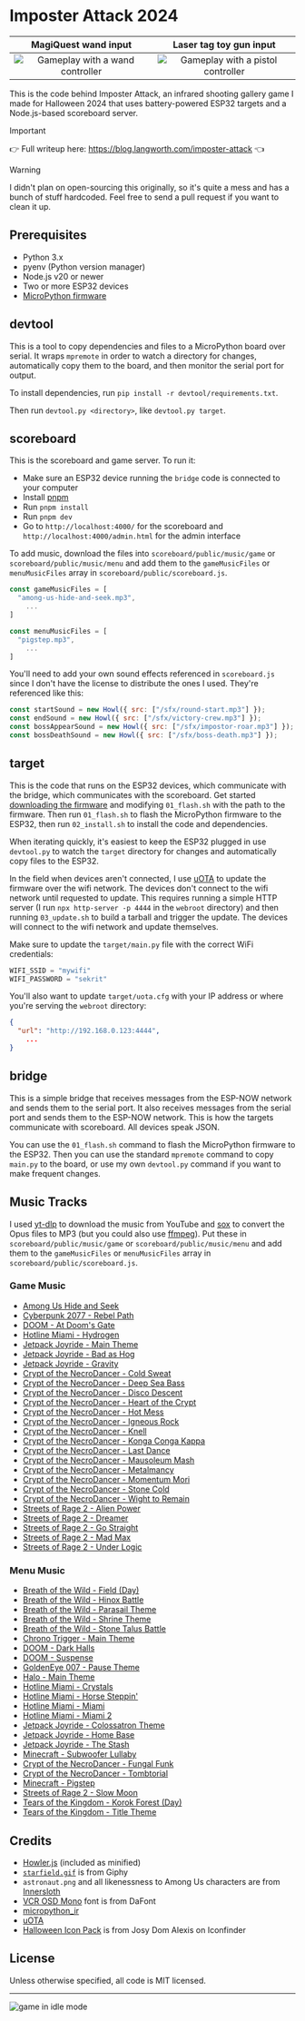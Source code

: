 # Imposter Attack 2024

|                  MagiQuest wand input                   |                   Laser tag toy gun input                   |
| :-----------------------------------------------------: | :---------------------------------------------------------: |
| ![Gameplay with a wand controller](./gameplay-wand.gif) | ![Gameplay with a pistol controller](./gameplay-pistol.gif) |

This is the code behind Imposter Attack, an infrared shooting gallery game I made for Halloween 2024 that uses battery-powered ESP32 targets and a Node.js-based scoreboard server.

> [!IMPORTANT]
> 👉 Full writeup here: https://blog.langworth.com/imposter-attack 👈

> [!WARNING]
> I didn't plan on open-sourcing this originally, so it's quite a mess and has a bunch of stuff hardcoded. Feel free to send a pull request if you want to clean it up.

## Prerequisites

- Python 3.x
- pyenv (Python version manager)
- Node.js v20 or newer
- Two or more ESP32 devices
- [MicroPython firmware](https://micropython.org/download/ESP32_GENERIC/)

## devtool

This is a tool to copy dependencies and files to a MicroPython board over serial. It wraps `mpremote` in order to watch a directory for changes, automatically copy them to the board, and then monitor the serial port for output.

To install dependencies, run `pip install -r devtool/requirements.txt`.

Then run `devtool.py <directory>`, like `devtool.py target`.

## scoreboard

This is the scoreboard and game server. To run it:

- Make sure an ESP32 device running the `bridge` code is connected to your computer
- Install [pnpm](https://pnpm.io/installation)
- Run `pnpm install`
- Run `pnpm dev`
- Go to `http://localhost:4000/` for the scoreboard and `http://localhost:4000/admin.html` for the admin interface

To add music, download the files into `scoreboard/public/music/game` or `scoreboard/public/music/menu` and add them to the `gameMusicFiles` or `menuMusicFiles` array in `scoreboard/public/scoreboard.js`.

```js
const gameMusicFiles = [
  "among-us-hide-and-seek.mp3",
	...
]

const menuMusicFiles = [
  "pigstep.mp3",
	...
]
```

You'll need to add your own sound effects referenced in `scoreboard.js` since I don't have the license to distribute the ones I used. They're referenced like this:

```js
const startSound = new Howl({ src: ["/sfx/round-start.mp3"] });
const endSound = new Howl({ src: ["/sfx/victory-crew.mp3"] });
const bossAppearSound = new Howl({ src: ["/sfx/impostor-roar.mp3"] });
const bossDeathSound = new Howl({ src: ["/sfx/boss-death.mp3"] });
```

## target

This is the code that runs on the ESP32 devices, which communicate with the bridge, which communicates with the scoreboard. Get started [downloading the firmware](https://micropython.org/download/ESP32_GENERIC/) and modifying `01_flash.sh` with the path to the firmware. Then run `01_flash.sh` to flash the MicroPython firmware to the ESP32, then run `02_install.sh` to install the code and dependencies.

When iterating quickly, it's easiest to keep the ESP32 plugged in use `devtool.py` to watch the `target` directory for changes and automatically copy files to the ESP32.

In the field when devices aren't connected, I use [uOTA](https://github.com/mkomon/uota) to update the firmware over the wifi network. The devices don't connect to the wifi network until requested to update. This requires running a simple HTTP server (I run `npx http-server -p 4444` in the `webroot` directory) and then running `03_update.sh` to build a tarball and trigger the update. The devices will connect to the wifi network and update themselves.

Make sure to update the `target/main.py` file with the correct WiFi credentials:

```python
WIFI_SSID = "mywifi"
WIFI_PASSWORD = "sekrit"
```

You'll also want to update `target/uota.cfg` with your IP address or where you're serving the `webroot` directory:

```json
{
  "url": "http://192.168.0.123:4444",
	...
}
```

## bridge

This is a simple bridge that receives messages from the ESP-NOW network and sends them to the serial port. It also receives messages from the serial port and sends them to the ESP-NOW network. This is how the targets communicate with scoreboard. All devices speak JSON.

You can use the `01_flash.sh` command to flash the MicroPython firmware to the ESP32. Then you can use the standard `mpremote` command to copy `main.py` to the board, or use my own `devtool.py` command if you want to make frequent changes.

## Music Tracks

I used [yt-dlp](https://github.com/yt-dlp/yt-dlp) to download the music from YouTube and [sox](https://sox.sourceforge.net/) to convert the Opus files to MP3 (but you could also use [ffmpeg](https://ffmpeg.org/)). Put these in `scoreboard/public/music/game` or `scoreboard/public/music/menu` and add them to the `gameMusicFiles` or `menuMusicFiles` array in `scoreboard/public/scoreboard.js`.

### Game Music

- [Among Us Hide and Seek](https://www.youtube.com/watch?v=0bnSKWV4t8E)
- [Cyberpunk 2077 - Rebel Path](https://www.youtube.com/watch?v=AGsjA1pXajk)
- [DOOM - At Doom's Gate](https://www.youtube.com/watch?v=BSsfjHCFosw)
- [Hotline Miami - Hydrogen](https://www.youtube.com/watch?v=SNE2oCZH_4k)
- [Jetpack Joyride - Main Theme](https://www.youtube.com/watch?v=MiUjLJJligs)
- [Jetpack Joyride - Bad as Hog](https://www.youtube.com/watch?v=ER8GWCPvvCU)
- [Jetpack Joyride - Gravity](https://www.youtube.com/watch?v=KUUPG3jqS8o)
- [Crypt of the NecroDancer - Cold Sweat](https://www.youtube.com/watch?v=_-NcLHvn2I0&list=PLhFC8pd7oZvwJYhjmpZVyaKG7CUNoVvae&index=16)
- [Crypt of the NecroDancer - Deep Sea Bass](https://www.youtube.com/watch?v=Sr1naG_GSAs&list=PLhFC8pd7oZvwJYhjmpZVyaKG7CUNoVvae&index=22)
- [Crypt of the NecroDancer - Disco Descent](https://www.youtube.com/watch?v=fvyXOXbi8kE&list=PLhFC8pd7oZvwJYhjmpZVyaKG7CUNoVvae&index=4)
- [Crypt of the NecroDancer - Heart of the Crypt](https://www.youtube.com/watch?v=nTYiuhX6kf0&list=PLhFC8pd7oZvwJYhjmpZVyaKG7CUNoVvae&index=20)
- [Crypt of the NecroDancer - Hot Mess](https://www.youtube.com/watch?v=40kBkxknDGk&list=PLhFC8pd7oZvwJYhjmpZVyaKG7CUNoVvae&index=17)
- [Crypt of the NecroDancer - Igneous Rock](https://www.youtube.com/watch?v=Wvnb42Lp4AY&list=PLhFC8pd7oZvwJYhjmpZVyaKG7CUNoVvae&index=13)
- [Crypt of the NecroDancer - Knell](https://www.youtube.com/watch?v=ftyE2w1CUFs&list=PLhFC8pd7oZvwJYhjmpZVyaKG7CUNoVvae&index=23)
- [Crypt of the NecroDancer - Konga Conga Kappa](https://www.youtube.com/watch?v=WUAq7-YpO0w&list=PLhFC8pd7oZvwJYhjmpZVyaKG7CUNoVvae&index=7)
- [Crypt of the NecroDancer - Last Dance](https://www.youtube.com/watch?v=_yBqlPVmfX0&list=PLhFC8pd7oZvwJYhjmpZVyaKG7CUNoVvae&index=25)
- [Crypt of the NecroDancer - Mausoleum Mash](https://www.youtube.com/watch?v=PH-fHEZWxWc&list=PLhFC8pd7oZvwJYhjmpZVyaKG7CUNoVvae&index=6)
- [Crypt of the NecroDancer - Metalmancy](https://www.youtube.com/watch?v=C8sSkxgmueA&list=PLhFC8pd7oZvwJYhjmpZVyaKG7CUNoVvae&index=11)
- [Crypt of the NecroDancer - Momentum Mori](https://www.youtube.com/watch?v=nZiorkb9F1M&list=PLhFC8pd7oZvwJYhjmpZVyaKG7CUNoVvae&index=24)
- [Crypt of the NecroDancer - Stone Cold](https://www.youtube.com/watch?v=MJ-yuVymMLw&list=PLhFC8pd7oZvwJYhjmpZVyaKG7CUNoVvae&index=12)
- [Crypt of the NecroDancer - Wight to Remain](https://www.youtube.com/watch?v=am05YeWW-Mo&list=PLhFC8pd7oZvwJYhjmpZVyaKG7CUNoVvae&index=21)
- [Streets of Rage 2 - Alien Power](https://www.youtube.com/watch?v=_xC8PnEUmwY&list=PLB7F9A5456C337B43&index=10)
- [Streets of Rage 2 - Dreamer](https://www.youtube.com/watch?v=Xlb8UYuSIp8&list=PLB7F9A5456C337B43&index=9)
- [Streets of Rage 2 - Go Straight](https://www.youtube.com/watch?v=E5g-QHq925o&list=PLB7F9A5456C337B43&index=1)
- [Streets of Rage 2 - Mad Max](https://www.youtube.com/watch?v=i-lc624eNwY&list=PLB7F9A5456C337B43&index=19)
- [Streets of Rage 2 - Under Logic](https://www.youtube.com/watch?v=SauvTwBDpto&list=PLB7F9A5456C337B43&index=11)

### Menu Music

- [Breath of the Wild - Field (Day)](https://www.youtube.com/watch?v=xGi23M_5lXg)
- [Breath of the Wild - Hinox Battle](https://www.youtube.com/watch?v=jv487XpKudE)
- [Breath of the Wild - Parasail Theme](https://www.youtube.com/watch?v=5vwWFYy9UA0)
- [Breath of the Wild - Shrine Theme](https://www.youtube.com/watch?v=4IakZtHzBL8)
- [Breath of the Wild - Stone Talus Battle](https://www.youtube.com/watch?v=z2vaSlpliEs)
- [Chrono Trigger - Main Theme](https://www.youtube.com/watch?v=-1LDIPBWjtU)
- [DOOM - Dark Halls](https://www.youtube.com/watch?v=gKHOiTE_2sM)
- [DOOM - Suspense](https://www.youtube.com/watch?v=FMex4f8cwEY)
- [GoldenEye 007 - Pause Theme](https://www.youtube.com/watch?v=A7lLHJ6yfH0)
- [Halo - Main Theme](https://www.youtube.com/watch?v=0jXTBAGv9ZQ)
- [Hotline Miami - Crystals](https://www.youtube.com/watch?v=AVblOqZBlJw)
- [Hotline Miami - Horse Steppin'](https://www.youtube.com/watch?v=wa3qqfgp1Ns)
- [Hotline Miami - Miami](https://www.youtube.com/watch?v=IKuA-m_6eOo&list=PLLKwfUfqCCODZUCwMBeMlv182Fy187gmA&index=6)
- [Hotline Miami - Miami 2](https://www.youtube.com/watch?v=eFHtlECedPA&list=PLLKwfUfqCCODZUCwMBeMlv182Fy187gmA&index=7)
- [Jetpack Joyride - Colossatron Theme](https://www.youtube.com/watch?v=YGENC5W77tw&list=PLrcFQHDS0yh34RuuXvEktAEBBFrcIWFFG&index=13)
- [Jetpack Joyride - Home Base](https://www.youtube.com/watch?v=Cu3cbjfq4B0&list=PLrcFQHDS0yh34RuuXvEktAEBBFrcIWFFG&index=1)
- [Jetpack Joyride - The Stash](https://www.youtube.com/watch?v=RUNDA23MGHA&list=PLrcFQHDS0yh34RuuXvEktAEBBFrcIWFFG&index=6)
- [Minecraft - Subwoofer Lullaby](https://www.youtube.com/watch?v=Gpd85y_iTxY)
- [Crypt of the NecroDancer - Fungal Funk](https://www.youtube.com/watch?v=d-rvJ3ygqiU&list=PLhFC8pd7oZvwJYhjmpZVyaKG7CUNoVvae&index=8)
- [Crypt of the NecroDancer - Tombtorial](https://www.youtube.com/watch?v=1ZU6F0srCl0&list=PLhFC8pd7oZvwJYhjmpZVyaKG7CUNoVvae&index=1)
- [Minecraft - Pigstep](https://www.youtube.com/watch?v=R9eC3WBRKeY)
- [Streets of Rage 2 - Slow Moon](https://www.youtube.com/watch?v=Xeloqt4Wkcw&list=PLB7F9A5456C337B43&index=13)
- [Tears of the Kingdom - Korok Forest (Day)](https://www.youtube.com/watch?v=h7otsWhLC80)
- [Tears of the Kingdom - Title Theme](https://www.youtube.com/watch?v=fcLKaNLN5Xg)

## Credits

- [Howler.js](https://howlerjs.com) (included as minified)
- [`starfield.gif`](https://giphy.com/gifs/starfield-pico8-l3vRnoppYtfEbemBO) is from Giphy
- `astronaut.png` and all likenessness to Among Us characters are from [Innersloth](https://www.innersloth.com/games/among-us/)
- [VCR OSD Mono](https://www.dafont.com/vcr-osd-mono.font) font is from DaFont
- [micropython_ir](https://github.com/peterhinch/micropython_ir)
- [uOTA](https://github.com/mkomon/uota)
- [Halloween Icon Pack](https://www.iconfinder.com/iconsets/halloween-01) is from Josy Dom Alexis on Iconfinder

## License

Unless otherwise specified, all code is MIT licensed.

---

![game in idle mode](./idle-loop.gif)

